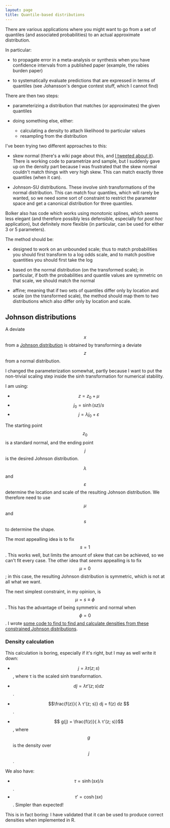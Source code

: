 ```yaml
---
layout: page
title: Quantile-based distributions
---
```


There are various applications where you might want to go from a set of quantiles (and associated probabilities) to an actual approximate distribution.

In particular:

* to propagate error in a meta-analysis or synthesis when you have confidence intervals from a published paper (example, the rabies burden paper)

* to systematically evaluate predictions that are expressed in terms of quantiles (see Johansson's dengue contest stuff, which I cannot find)

There are then two steps:

* parameterizing a distribution that matches (or approximates) the given quantiles

* doing something else, either:
  * calculating a density to attach likelihood to particular values
  * resampling from the distribution

I've been trying two different approaches to this:

* skew normal (there's a wiki page about this, and [I tweeted about it](https://twitter.com/jd_mathbio/status/591371109045534720)). There is working code to parametrize and sample, but I suddenly gave up on the density part because I was frustrated that the skew normal couldn't match things with very high skew. This can match exactly three quantiles (when it can).

* Johnson-SU distributions. These involve sinh transformations of the normal distribution. This can match four quantiles, which will rarely be wanted, so we need some sort of constraint to restrict the parameter space and get a canonical distribution for three quantiles.

Bolker also has code which works using monotonic splines, which seems less elegant (and therefore possibly less defensible, especially for _post hoc_ application), but definitely more flexible (in particular, can be used for either 3 or 5 parameters).

The method should be:

* designed to work on an unbounded scale; thus to match probabilities you should first transform to a log odds scale, and to match positive quantities you should first take the log

* based on the normal distribution (on the transformed scale); in particular, if both the probabilities and quantile values are symmetric on that scale, we should match the normal

* affine; meaning that if two sets of quantiles differ only by location and scale (on the transformed scale), the method should map them to two distributions which also differ only by location and scale.

## Johnson distributions

A deviate $$x$$ from a [Johnson distribution](https://en.wikipedia.org/wiki/Johnson%27s_SU-distribution) is obtained by transforming a deviate $$z$$ from a normal distribution.

I changed the parameterization somewhat, partly because I want to put the non-trivial scaling step inside the sinh transformation for numerical stability. 

I am using:

* $$z = z_0+\mu$$
* $$j_0 = \sinh(s z)/s$$
* $$j = \lambda j_0 + \varepsilon$$

The starting point $$z_0$$ is a standard normal, and the ending point $$j$$ is the desired Johnson distribution.

$$\lambda$$ and $$\varepsilon$$ determine the location and scale of the resulting Johnson distribution. We therefore need to use $$\mu$$ and $$s$$ to determine the shape.  

The most appealling idea is to fix $$s=1$$. This works well, but limits the amount of skew that can be achieved, so we can't fit every case. The other idea that _seems_ appealling is to fix $$\mu=0$$; in this case, the resulting Johnson distribution is symmetric, which is not at all what we want. 

The next simplest constraint, in my opinion, is $$\mu = s\equiv\phi$$. This has the advantage of being symmetric and normal when $$\phi=0$$. I wrote [some code to find to find and calculate densities from these constrained Johnson distributions](https://raw.githubusercontent.com/dushoff/scratch/master/johnson.R).

### Density calculation

This calculation is boring, especially if it's right, but I may as well write it down:

* $$ j = λ τ(z; s)$$, where τ is the scaled sinh transformation.

* $$ dj = λ τ'(z; s) dz $$.

* $$\frac{f(z)}{ λ τ'(z; s)} dj = f(z) dz $$.

* $$ g(j) = \frac{f(z)}{ λ τ'(z; s)}$$, where $$g$$ is the density over $$j$$.

We also have:

* $$τ = \sinh(sx)/s$$.
* $$τ' = \cosh(sx)$$. Simpler than expected!

This is in fact boring: I have validated that it can be used to produce correct densities when implemented in R.
